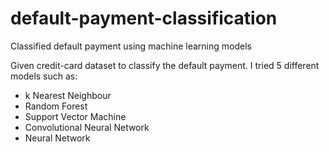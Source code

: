 # default-payment-classification
Classified default payment using machine learning models

Given credit-card dataset to classify the default payment. I tried 5 different models such as: 
- k Nearest Neighbour
- Random Forest
- Support Vector Machine
- Convolutional Neural Network
- Neural Network
